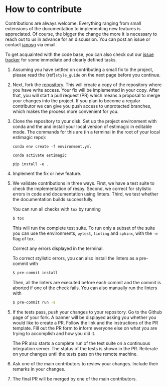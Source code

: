 # How to contribute

Contributions are always welcome. Everything ranging from small extensions of the
documentation to implementing new features is appreciated. Of course, the
bigger the change the more it is necessary to reach out to us in advance for an
discussion. You can post an issue or contact
[janosg](https://github.com/janosg) via email.

To get acquainted with the code base, you can also check out our [issue tracker](https://github.com/OpenSourceEconomics/estimagic/issues) for some immediate and clearly
defined tasks.

1. Assuming you have settled on contributing a small fix to the project, please
   read the {ref}`style_guide` on the next page before you continue.

2. Next, fork the [repository](https://github.com/OpenSourceEconomics/estimagic/).
   This will create a
   copy of the repository where you have write access. Your fix will be implemented in
   your copy. After that, you will start a pull request (PR) which means a proposal to
   merge your changes into the project. If you plan to become a regular contributor
   we can give you push access to unprotected branches, which makes the process more
   convenient for you.

3. Clone the repository to your disk. Set up the project environment with conda
   and the and install your local version of estimagic in editable mode.
   The commands for this are (in a terminal in the root of your local estimagic
   repo):

   `conda env create -f environment.yml`

   `conda activate estimagic`

   `pip install -e .`

4. Implement the fix or new feature.

5. We validate contributions in three ways. First, we have a test suite to check the
   implementation of respy. Second, we correct for stylistic errors in code and
   documentation using linters. Third, we test whether the documentation builds
   successfully.

   You can run all checks with `tox` by running

   ```bash
   $ tox
   ```

   This will run the complete test suite. To run only a subset of the suite you can use
   the environments, `pytest`, `linting` and `sphinx`, with the `-e` flag of
   tox.

   Correct any errors displayed in the terminal.

   To correct stylistic errors, you can also install the linters as a pre-commit with

   ```bash
   $ pre-commit install
   ```

   Then, all the linters are executed before each commit and the commit is aborted if
   one of the check fails. You can also manually run the linters with

   ```bash
   $ pre-commit run -a
   ```

5) If the tests pass, push your changes to your repository. Go to the Github page of
   your fork. A banner will be displayed asking you whether you would like to create a
   PR. Follow the link and the instructions of the PR template. Fill out the PR form to
   inform everyone else on what you are trying to accomplish and how you did it.

   The PR also starts a complete run of the test suite on a continuous integration
   server. The status of the tests is shown in the PR. Reiterate on your changes until
   the tests pass on the remote machine.

6) Ask one of the main contributors to review your changes. Include their remarks in
   your changes.

7) The final PR will be merged by one of the main contributors.
